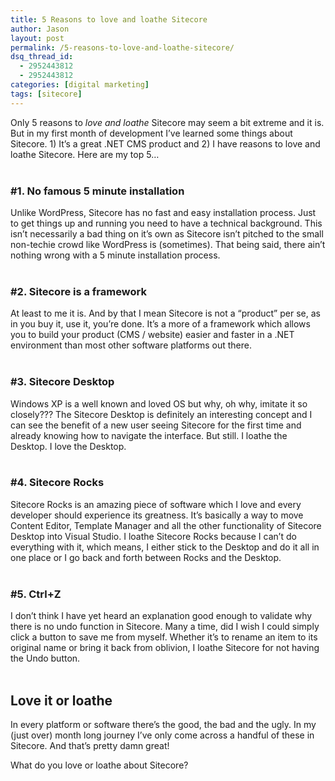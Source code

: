 ```yaml
---
title: 5 Reasons to love and loathe Sitecore
author: Jason
layout: post
permalink: /5-reasons-to-love-and-loathe-sitecore/
dsq_thread_id:
  - 2952443812
  - 2952443812
categories: [digital marketing]
tags: [sitecore]
---
```

Only 5 reasons to *love and loathe* Sitecore may seem a bit extreme and it is. But in my first month of development I&#8217;ve learned some things about Sitecore. 1) It&#8217;s a great .NET CMS product and 2) I have reasons to love and loathe Sitecore. Here are my top 5&#8230;  
</br>

### #1. No famous 5 minute installation

Unlike WordPress, Sitecore has no fast and easy installation process. Just to get things up and running you need to have a technical background. This isn&#8217;t necessarily a bad thing on it&#8217;s own as Sitecore isn&#8217;t pitched to the small non-techie crowd like WordPress is (sometimes). That being said, there ain&#8217;t nothing wrong with a 5 minute installation process.  
</br><!--more-->

### #2. Sitecore is a framework

At least to me it is. And by that I mean Sitecore is not a &#8220;product&#8221; per se, as in you buy it, use it, you&#8217;re done. It&#8217;s a more of a framework which allows you to build your product (CMS / website) easier and faster in a .NET environment than most other software platforms out there.  
</br>

### #3. Sitecore Desktop

Windows XP is a well known and loved OS but why, oh why, imitate it so closely??? The Sitecore Desktop is definitely an interesting concept and I can see the benefit of a new user seeing Sitecore for the first time and already knowing how to navigate the interface. But still. I loathe the Desktop. I love the Desktop.  
</br>

### #4. Sitecore Rocks

Sitecore Rocks is an amazing piece of software which I love and every developer should experience its greatness. It&#8217;s basically a way to move Content Editor, Template Manager and all the other functionality of Sitecore Desktop into Visual Studio. I loathe Sitecore Rocks because I can&#8217;t do everything with it, which means, I either stick to the Desktop and do it all in one place or I go back and forth between Rocks and the Desktop.  
</br>

### #5. Ctrl+Z

I don’t think I have yet heard an explanation good enough to validate why there is no undo function in Sitecore. Many a time, did I wish I could simply click a button to save me from myself. Whether it’s to rename an item to its original name or bring it back from oblivion, I loathe Sitecore for not having the Undo button.  
</br>

## Love it or loathe

In every platform or software there&#8217;s the good, the bad and the ugly. In my (just over) month long journey I&#8217;ve only come across a handful of these in Sitecore. And that&#8217;s pretty damn great!

What do you love or loathe about Sitecore?